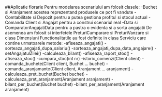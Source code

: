 ##Aplicatie florarie
Pentru modelarea scenariului am folosit clasele: 
 -Buchet si Aranjament acestea reprezentand produsele ce pot fi vandute
 -Comtabilitate si Depozit pentru a putea gestiona profitul si stocul actual
 -Comanda Client si Angajat pentru a construi scenariul real
 -Data si ComparatorAngajatiData pentru a pastra o evidenta si a sorta angajatii
De asemenea am folosit si interfetele PreturiCumparare si PreturiVanzare si clasa Dimensiuni
Functionalitatile au fost definite in clasa Serviciu care contine urmatoarele metode:
 -afiseaza_angajati()
 -sorteaza_angajati_dupa_salariu()
 -sorteaza_angajati_dupa_data_angajare()
 -setAngajatulZilei()
 -calculeaza_bilant()
 -afiseaza_raport_stoc()
 -afiseaza_stoc()
 -cumpara_stoc(int nr)
 -istoric_comenzi(Client client)
 -comanda_buchete(Client client, Buchet ... buchet)
 -comanda_aranjamante(Client client, Aranjament ... aranjament)
 -calculeaza_pret_buchet(Buchet buchet)
 -calculeaza_pret_aranjament(Aranjament aranjament)
 -bilant_per_buchet(Buchet buchet)
 -bilant_per_aranjament(Aranjament aranjament)
 
